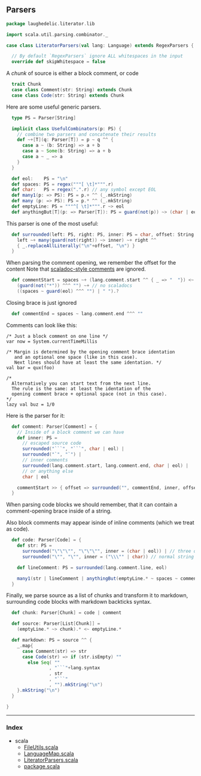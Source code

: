 ## Parsers

```scala
package laughedelic.literator.lib

import scala.util.parsing.combinator._

case class LiteratorParsers(val lang: Language) extends RegexParsers {

  // By default `RegexParsers` ignore ALL whitespaces in the input
  override def skipWhitespace = false
```

A _chunk_ of source is either a block comment, or code

```scala
  trait Chunk
  case class Comment(str: String) extends Chunk
  case class Code(str: String) extends Chunk
```

Here are some useful generic parsers.

```scala
  type PS = Parser[String]

  implicit class UsefulCombinators(p: PS) {
    // combine two parsers and concatenate their results
    def ~+[T](q: Parser[T]) = p ~ q ^^ { 
      case a ~ (b: String) => a + b
      case a ~ Some(b: String) => a + b
      case a ~ _ => a
    }
  }

  def eol:    PS = "\n"
  def spaces: PS = regex("""[ \t]*""".r)
  def char:   PS = regex(".".r) // any symbol except EOL
  def many1(p: => PS): PS = p.+ ^^ (_.mkString)
  def many (p: => PS): PS = p.* ^^ (_.mkString)
  def emptyLine: PS = """^[ \t]*""".r ~> eol
  def anythingBut[T](p: => Parser[T]): PS = guard(not(p)) ~> (char | eol)
```

This parser is one of the most useful:

```scala
  def surrounded(left: PS, right: PS, inner: PS = char, offset: String = "") = {
    left ~+ many(guard(not(right)) ~> inner) ~+ right ^^ 
    { _.replaceAllLiterally("\n"+offset, "\n") }
  }
```

When parsing the comment opening, we remember the offset for the content
 Note that [scaladoc-style comments](http://docs.scala-lang.org/style/scaladoc.html) 
 are ignored.


```scala
  def commentStart = spaces ~+ (lang.comment.start ^^ { _ => "  "}) <~ 
    (guard(not("*")) ^^^ "") ~+ // no scaladocs
    ((spaces ~ guard(eol) ^^^ "") | " ").?
```

Closing brace is just ignored

```scala
  def commentEnd = spaces ~ lang.comment.end ^^^ ""
```


Comments can look like this:

```
/* Just a block comment on one line */
var now = System.currentTimeMillis

/* Margin is determined by the opening comment brace identation
   and an optional one space (like in this case).
   Next lines should have at least the same identation. */
val bar = qux(foo)

/*
  Alternatively you can start text from the next line.
  The rule is the same: at least the identation of the 
  opening comment brace + optional space (not in this case).
*/
lazy val buz = 1/0
```

Here is the parser for it:


```scala
  def comment: Parser[Comment] = {
    // Inside of a block comment we can have 
    def inner: PS =
      // escaped source code
      surrounded("```", "```", char | eol) | 
      surrounded("`", "`") |
      // inner comments
      surrounded(lang.comment.start, lang.comment.end, char | eol) |
      // or anything else
      char | eol

    commentStart >> { offset => surrounded("", commentEnd, inner, offset) } ^^ Comment
  }
```

When parsing code blocks we should remember, that it
 can contain a comment-opening brace inside of a string.
 
 Also block comments may appear isinde of inline comments 
 (which we treat as code).


```scala
  def code: Parser[Code] = {
    def str: PS = 
      surrounded("\"\"\"", "\"\"\"", inner = (char | eol)) | // three quotes string
      surrounded("\"", "\"", inner = ("\\\"" | char)) // normal string may contain escaped quote

    def lineComment: PS = surrounded(lang.comment.line, eol)

    many1(str | lineComment | anythingBut(emptyLine.* ~ spaces ~ commentStart)) ^^ Code
  }
```

Finally, we parse source as a list of chunks and
 transform it to markdown, surrounding code blocks 
 with markdown backticks syntax.


```scala
  def chunk: Parser[Chunk] = code | comment

  def source: Parser[List[Chunk]] =
    (emptyLine.* ~> chunk).* <~ emptyLine.*

  def markdown: PS = source ^^ {
    _.map{
      case Comment(str) => str
      case Code(str) => if (str.isEmpty) ""
        else Seq( ""
                , "```"+lang.syntax
                , str
                , "```"
                , "").mkString("\n")
    }.mkString("\n")
  }

}

```


------

### Index

+ scala
  + [FileUtils.scala][FileUtils.scala]
  + [LanguageMap.scala][LanguageMap.scala]
  + [LiteratorParsers.scala][LiteratorParsers.scala]
  + [package.scala][package.scala]

[FileUtils.scala]: FileUtils.scala.md
[LanguageMap.scala]: LanguageMap.scala.md
[LiteratorParsers.scala]: LiteratorParsers.scala.md
[package.scala]: package.scala.md
